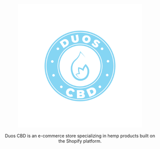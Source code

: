 <div align="center">
  <img src="images/duoslogo.png" height="400rem" width="400rem">
</div>
<p  align="center">Duos CBD is an e-commerce store specializing in hemp products built on the Shopify platform.</p>
